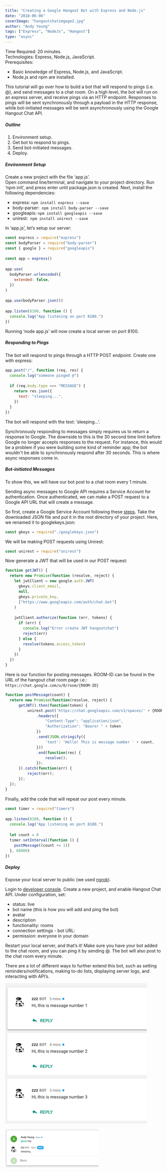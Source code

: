 ```yaml
---
title: "Creating a Google Hangout Bot with Express and Node.js"
date: "2018-06-06"
coverImage: "hangoutchatimgage2.jpg"
author: "Andy Yeung"
tags: ["Express", "NodeJs", "Hangout"]
type: "async"
---
```


Time Required: 20 minutes.  
Technologies: Express, Node.js, JavaScript.  
Prerequisites:

- Basic knowledge of Express, Node.js, and JavaScript.
- Node.js and npm are installed.

This tutorial will go over how to build a bot that will respond to pings (i.e. @<bot-name>), and send messages to a chat room. On a high level, the bot will run on an express server, and receive pings via an HTTP endpoint. Responses to pings will be sent synchronously through a payload in the HTTP response, while bot-initiated messages will be sent asynchronously using the Google Hangout Chat API.

##### **Outline**

1. Environment setup.
2. Get bot to respond to pings.
3. Send bot-initiated messages.
4. Deploy.

##### **Environment Setup**

Create a new project with the file ‘app.js’.  
Open command line/terminal, and navigate to your project directory. Run ‘npm init’, and press enter until package.json is created. Next, install the following dependencies:

- express: `npm install express --save`
- body-parser:  `npm install body-parser --save`
- googleapis: `npm install googleapis --save`
- unirest:  `npm install unirest --save`

In ‘app.js’, let’s setup our server:

```js
const express = require("express")
const bodyParser = require("body-parser")
const { google } = require("googleapis")

const app = express()

app.use(
  bodyParser.urlencoded({
    extended: false,
  })
)

app.use(bodyParser.json())

app.listen(8100, function () {
  console.log("App listening on port 8100.")
})
```

Running ‘node app.js’ will now create a local server on port 8100.

##### **Responding to Pings**

The bot will respond to pings through a HTTP POST endpoint. Create one with express:

```js
app.post("/", function (req, res) {
  console.log("someone pinged @")

  if (req.body.type === "MESSAGE") {
    return res.json({
      text: "sleeping...",
    })
  }
})
```

The bot will respond with the text: ‘sleeping…’.

Synchronously responding to messages simply requires us to return a response to Google. The downside to this is the 30 second time limit before Google no longer accepts responses to the request. For instance, this would be a problem if you were building some kind of reminder app; the bot wouldn't be able to synchronously respond after 30 seconds. This is where async responses come in.

##### **Bot-initiated Messages**

To show this, we will have our bot post to a chat room every 1 minute.

Sending async messages to Google API requires a Service Account for authentication. Once authenticated, we can make a POST request to a Google API URL that will create a message.

So first, create a Google Service Account following these [steps](https://developers.google.com/hangouts/chat/how-tos/service-accounts). Take the downloaded JSON file and put it in the root directory of your project. Here, we renamed it to googlekeys.json:

```js
const gkeys = require("./googlekeys.json")
```

We will be making POST requests using Unirest:

```js
const unirest = require("unirest")
```

Now generate a JWT that will be used in our POST request:

```js
function getJWT() {
  return new Promise(function (resolve, reject) {
    let jwtClient = new google.auth.JWT(
      gkeys.client_email,
      null,
      gkeys.private_key,
      ["https://www.googleapis.com/auth/chat.bot"]
    )

    jwtClient.authorize(function (err, tokens) {
      if (err) {
        console.log("Error create JWT hangoutchat")
        reject(err)
      } else {
        resolve(tokens.access_token)
      }
    })
  })
}
```

Here is our function for posting messages. ROOM-ID can be found in the URL of the hangout chat room page i.e.: `https://chat.google.com/u/0/room/{ROOM-ID}`

```js
function postMessage(count) {
  return new Promise(function(resolve, reject) {
      getJWT().then(function(token) {
          unirest.post('https://chat.googleapis.com/v1/spaces/' + {ROOM-ID} + '/messages')
              .headers({
                  "Content-Type": "application/json",
                  "Authorization": "Bearer " + token
              })
              .send(JSON.stringify({
                  'text': 'Hello! This is message number ' + count,
              }))
              .end(function(res) {
                  resolve();
              });
      }).catch(function(err) {
          reject(err);
      });
  });
}
```

Finally, add the code that will repeat our post every minute.

```js
const timer = require("timers")

app.listen(8100, function () {
  console.log("App listening on port 8100.")

  let count = 0
  timer.setInterval(function () {
    postMessage((count += 1))
  }, 60000)
})
```

##### **Deploy**

Expose your local server to public (we used [ngrok](https://ngrok.com/)).

Login to [developer console](https://console.developers.google.com). Create a new project, and enable Hangout Chat API. Under configuration, set:

- status: live
- bot name (this is how you will add and ping the bot)
- avatar
- description
- functionality: rooms
- connection settings - bot URL: <your ngrok HTTPS url>
- permission: everyone in your domain

Restart your local server, and that’s it! Make sure you have your bot added to the chat room, and you can ping it by sending @<bot-name>. The bot will also post to the chat room every minute.

There are a lot of different ways to further extend this bot, such as setting reminders/notifications, making to-do lists, displaying server logs, and interacting with API’s.

![](image2.png)

![](image1.png)

